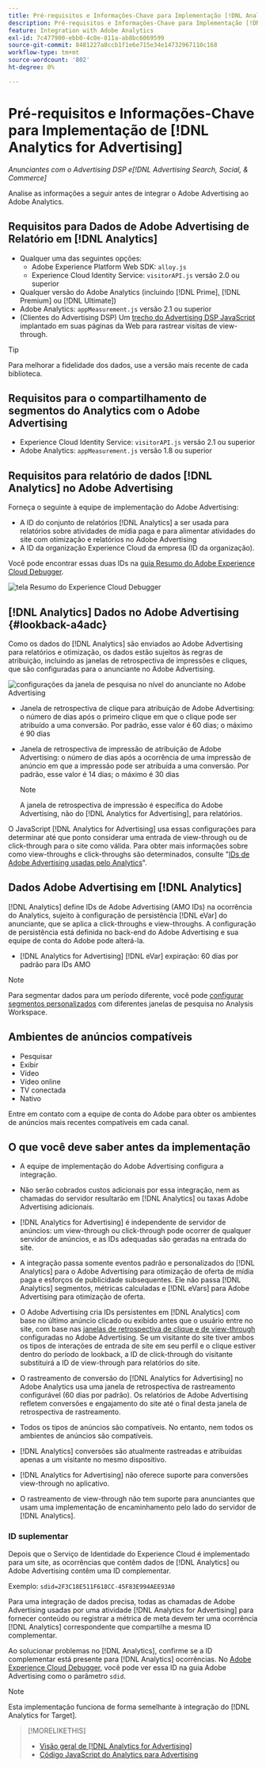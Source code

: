 ```yaml
---
title: Pré-requisitos e Informações-Chave para Implementação [!DNL Analytics for Advertising]
description: Pré-requisitos e Informações-Chave para Implementação [!DNL Analytics for Advertising]
feature: Integration with Adobe Analytics
exl-id: 7c477900-ebb0-4c0e-811a-ab8bc6069599
source-git-commit: 8481227a8ccb1f1e6e715e34e14732967110c168
workflow-type: tm+mt
source-wordcount: '802'
ht-degree: 0%

---
```


# Pré-requisitos e Informações-Chave para Implementação de [!DNL Analytics for Advertising]

*Anunciantes com o Advertising DSP e[!DNL Advertising Search, Social, & Commerce]*

Analise as informações a seguir antes de integrar o Adobe Advertising ao Adobe Analytics.

## Requisitos para Dados de Adobe Advertising de Relatório em [!DNL Analytics]

* Qualquer uma das seguintes opções:
   * Adobe Experience Platform Web SDK: `alloy.js`
   * Experience Cloud Identity Service: `visitorAPI.js` versão 2.0 ou superior
* Qualquer versão do Adobe Analytics (incluindo [!DNL Prime], [!DNL Premium] ou [!DNL Ultimate])
* Adobe Analytics: `appMeasurement.js` versão 2.1 ou superior
* (Clientes do Advertising DSP) Um [trecho do Advertising DSP JavaScript](javascript.md) implantado em suas páginas da Web para rastrear visitas de view-through.

>[!TIP]
>
>Para melhorar a fidelidade dos dados, use a versão mais recente de cada biblioteca.

## Requisitos para o compartilhamento de segmentos do Analytics com o Adobe Advertising

* Experience Cloud Identity Service: `visitorAPI.js` versão 2.1 ou superior
* Adobe Analytics: `appMeasurement.js` versão 1.8 ou superior

## Requisitos para relatório de dados [!DNL Analytics] no Adobe Advertising

Forneça o seguinte à equipe de implementação do Adobe Advertising:

* A ID do conjunto de relatórios [!DNL Analytics] a ser usada para relatórios sobre atividades de mídia paga e para alimentar atividades do site com otimização e relatórios no Adobe Advertising
* A ID da organização Experience Cloud da empresa (ID da organização).

Você pode encontrar essas duas IDs na [guia Resumo do Adobe Experience Cloud Debugger](https://experienceleague.adobe.com/docs/debugger/using-v2/summary.html).

![tela Resumo do Experience Cloud Debugger](/help/integrations/assets/a4adc-debugger-summary.png)

## [!DNL Analytics] Dados no Adobe Advertising {#lookback-a4adc}

Como os dados do [!DNL Analytics] são enviados ao Adobe Advertising para relatórios e otimização, os dados estão sujeitos às regras de atribuição, incluindo as janelas de retrospectiva de impressões e cliques, que são configuradas para o anunciante no Adobe Advertising.

![configurações da janela de pesquisa no nível do anunciante no Adobe Advertising](/help/integrations/assets/a4adc-lookbacks.png)

* Janela de retrospectiva de clique para atribuição de Adobe Advertising: o número de dias após o primeiro clique em que o clique pode ser atribuído a uma conversão. Por padrão, esse valor é 60 dias; o máximo é 90 dias
* Janela de retrospectiva de impressão de atribuição de Adobe Advertising: o número de dias após a ocorrência de uma impressão de anúncio em que a impressão pode ser atribuída a uma conversão. Por padrão, esse valor é 14 dias; o máximo é 30 dias

  >[!NOTE]
  >
  > A janela de retrospectiva de impressão é específica do Adobe Advertising, não do [!DNL Analytics for Advertising], para relatórios.

O JavaScript [!DNL Analytics for Advertising] usa essas configurações para determinar até que ponto considerar uma entrada de view-through ou de click-through para o site como válida. Para obter mais informações sobre como view-throughs e click-throughs são determinados, consulte &quot;[IDs de Adobe Advertising usadas pelo Analytics](ids.md)&quot;.

## Dados Adobe Advertising em [!DNL Analytics]

[!DNL Analytics] define IDs de Adobe Advertising (AMO IDs) na ocorrência do Analytics, sujeito à configuração de persistência [!DNL eVar] do anunciante, que se aplica a click-throughs e view-throughs. A configuração de persistência está definida no back-end do Adobe Advertising e sua equipe de conta do Adobe pode alterá-la.

* [!DNL Analytics for Advertising] [!DNL eVar] expiração: 60 dias por padrão para IDs AMO

>[!NOTE]
>
>Para segmentar dados para um período diferente, você pode [configurar segmentos personalizados](https://experienceleague.adobe.com/docs/analytics/components/segmentation/segmentation-workflow/seg-build.html) com diferentes janelas de pesquisa no Analysis Workspace.

## Ambientes de anúncios compatíveis

* Pesquisar
* Exibir
* Vídeo
* Vídeo online
* TV conectada
* Nativo

Entre em contato com a equipe de conta do Adobe para obter os ambientes de anúncios mais recentes compatíveis em cada canal.

## O que você deve saber antes da implementação

* A equipe de implementação do Adobe Advertising configura a integração.

* Não serão cobrados custos adicionais por essa integração, nem as chamadas do servidor resultarão em [!DNL Analytics] ou taxas Adobe Advertising adicionais.

* [!DNL Analytics for Advertising] é independente de servidor de anúncios: um view-through ou click-through pode ocorrer de qualquer servidor de anúncios, e as IDs adequadas são geradas na entrada do site.

* A integração passa somente eventos padrão e personalizados do [!DNL Analytics] para o Adobe Advertising para otimização de oferta de mídia paga e esforços de publicidade subsequentes. Ele não passa [!DNL Analytics] segmentos, métricas calculadas e [!DNL eVars] para Adobe Advertising para otimização de oferta.

* O Adobe Advertising cria IDs persistentes em [!DNL Analytics] com base no último anúncio clicado ou exibido antes que o usuário entre no site, com base nas [janelas de retrospectiva de clique e de view-through](#lookback-a4adc) configuradas no Adobe Advertising. Se um visitante do site tiver ambos os tipos de interações de entrada de site em seu perfil e o clique estiver dentro do período de lookback, a ID de click-through do visitante substituirá a ID de view-through para relatórios do site.

* O rastreamento de conversão do [!DNL Analytics for Advertising] no Adobe Analytics usa uma janela de retrospectiva de rastreamento configurável (60 dias por padrão). Os relatórios de Adobe Advertising refletem conversões e engajamento do site até o final desta janela de retrospectiva de rastreamento.

* Todos os tipos de anúncios são compatíveis. No entanto, nem todos os ambientes de anúncios são compatíveis.

* [!DNL Analytics] conversões são atualmente rastreadas e atribuídas apenas a um visitante no mesmo dispositivo.

* [!DNL Analytics for Advertising] não oferece suporte para conversões view-through no aplicativo.

* O rastreamento de view-through não tem suporte para anunciantes que usam uma implementação de encaminhamento pelo lado do servidor de [!DNL Analytics].

### ID suplementar

Depois que o Serviço de Identidade do Experience Cloud é implementado para um site, as ocorrências que contêm dados de [!DNL Analytics] ou Adobe Advertising contêm uma ID complementar.

Exemplo: `sdid=2F3C18E511F618CC-45F83E994AEE93A0`

Para uma integração de dados precisa, todas as chamadas de Adobe Advertising usadas por uma atividade [!DNL Analytics for Advertising] para fornecer conteúdo ou registrar a métrica de meta devem ter uma ocorrência [!DNL Analytics] correspondente que compartilhe a mesma ID complementar.

Ao solucionar problemas no [!DNL Analytics], confirme se a ID complementar está presente para [!DNL Analytics] ocorrências. No [Adobe Experience Cloud Debugger](https://experienceleague.adobe.com/docs/debugger/using-v2/summary.html), você pode ver essa ID na guia Adobe Advertising como o parâmetro `sdid`.

>[!NOTE]
>
> Esta implementação funciona de forma semelhante à integração do [!DNL Analytics for Target].

>[!MORELIKETHIS]
>
>* [Visão geral de [!DNL Analytics for Advertising]](overview.md)
>* [Código JavaScript do Analytics para Advertising](/help/integrations/analytics/javascript.md)
